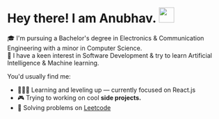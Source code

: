<h1 align="start">Hey there! I am Anubhav. <img src="https://media.giphy.com/media/hvRJCLFzcasrR4ia7z/giphy.gif" width="35"></h1>

🎓 I'm pursuing a Bachelor's degree in Electronics & Communication Engineering with a minor in Computer Science. <br>
👀 I have a keen interest in Software Development & try to learn Artificial Intelligence & Machine learning. <br>

You'd usually find me:
- 👩🏻‍💻 Learning and leveling up — currently focused on React.js
- 🎮 Trying to working on cool **side projects.** 
- 📖 Solving problems on <a href="https://leetcode.com/u/anubhavpathak03/" target="_blank">Leetcode</a>



<!---
- 🔭 Contributing to **Open Source.**
- 💞️ I’m looking to collaborate on ...
- 📫 How to reach me ...
- 😄 Pronouns: ...
- ⚡ Fun fact: ...
--->

<!---
anubhavpathak03/anubhavpathak03 is a ✨ special ✨ repository because its `README.md` (this file) appears on your GitHub profile.
You can click the Preview link to take a look at your changes.
--->
